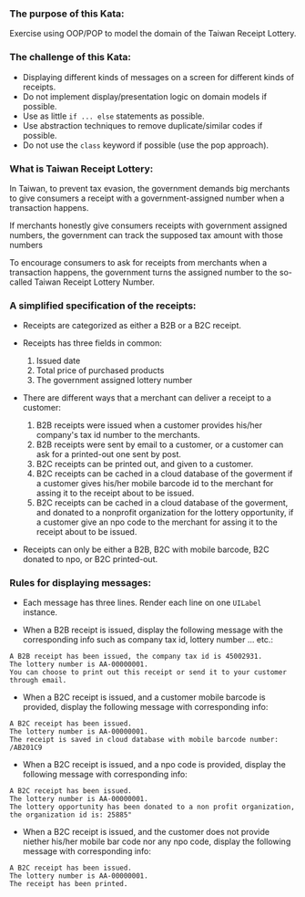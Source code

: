 ### The purpose of this Kata:
Exercise using OOP/POP to model the domain of the Taiwan Receipt Lottery.

### The challenge of this Kata: 
- Displaying different kinds of messages on a screen for different kinds of receipts. 
- Do not implement display/presentation logic on domain models if possible.
- Use as little `if ... else` statements as possible.
- Use abstraction techniques to remove duplicate/similar codes if possible.
- Do not use the `class` keyword if possible (use the pop approach).
 

### What is Taiwan Receipt Lottery:

In Taiwan, to prevent tax evasion, the government demands big merchants to give consumers a receipt with a government-assigned number when a transaction happens.

If merchants honestly give consumers receipts with government assigned numbers,
the government can track the supposed tax amount with those numbers

To encourage consumers to ask for receipts from merchants when a transaction happens, the government turns the assigned number to the so-called Taiwan Receipt Lottery Number.

### A simplified specification of the receipts:
- Receipts are categorized as either a B2B or a B2C receipt.
- Receipts has three fields in common:
    1. Issued date
    2. Total price of purchased products
    3. The government assigned lottery number

- There are different ways that a merchant can deliver a receipt to a customer:

    1. B2B receipts were issued when a customer provides his/her company's tax id number to the merchants.
    2. B2B receipts were sent by email to a customer, or a customer can ask for a printed-out one sent by post.
    3. B2C receipts can be printed out, and given to a customer.
    4. B2C receipts can be cached in a cloud database of the goverment if a customer gives his/her mobile barcode id to the merchant for assing it to the receipt about to be issued.
    5. B2C receipts can be cached in a cloud database of the goverment, and donated to a nonprofit organization for the lottery opportunity, if a customer give an npo code to the merchant for assing it to the receipt about to be issued.

- Receipts can only be either a B2B, B2C with mobile barcode, B2C donated to npo, or B2C printed-out.

### Rules for displaying messages:
- Each message has three lines. Render each line on one `UILabel` instance.

- When a B2B receipt is issued, display the following message with the corresponding info such as company tax id, lottery number ... etc.:
```
A B2B receipt has been issued, the company tax id is 45002931.
The lottery number is AA-00000001.
You can choose to print out this receipt or send it to your customer through email.
```

- When a B2C receipt is issued, and a customer mobile barcode is provided, display the following message with corresponding info:
```
A B2C receipt has been issued.
The lottery number is AA-00000001.
The receipt is saved in cloud database with mobile barcode number: /AB201C9
```

- When a B2C receipt is issued, and a npo code is provided, display the following message with corresponding info:
```
A B2C receipt has been issued.
The lottery number is AA-00000001.
The lottery opportunity has been donated to a non profit organization, the organization id is: 25885"
```

- When a B2C receipt is issued, and the customer does not provide niether his/her mobile bar code nor any npo code, display the following message with corresponding info:
```
A B2C receipt has been issued.
The lottery number is AA-00000001.
The receipt has been printed.
```